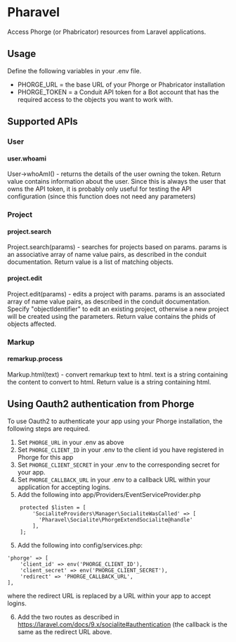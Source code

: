 # Pharavel

Access Phorge (or Phabricator) resources from Laravel applications.

## Usage

Define the following variables in your .env file.

- PHORGE_URL = the base URL of your Phorge or Phabricator installation
- PHORGE_TOKEN = a Conduit API token for a Bot account that has the required access to the objects you want to work with.

## Supported APIs

### User

#### user.whoami
User->whoAmI() - returns the details of the user owning the token.
    Return value contains information about the user.  Since this
    is always the user that owns the API token, it is probably only
    useful for testing the API configuration (since this function does
    not need any parameters)

### Project

#### project.search
Project.search(params) - searches for projects based on params.
    params is an associative array of name value pairs, as described in the
    conduit documentation.
    Return value is a list of matching objects.

#### project.edit
Project.edit(params) - edits a project with params.
    params is an associated array of name value pairs, as described in the
    conduit documentation.  Specify "objectIdentifier" to edit an existing
    project, otherwise a new project will be created using the parameters.
    Return value contains the phids of objects affected.

### Markup

#### remarkup.process
Markup.html(text) - convert remarkup text to html.
    text is a string containing the content to convert to html.
    Return value is a string containing html.

## Using Oauth2 authentication from Phorge

To use Oauth2 to authenticate your app using your Phorge installation,
the following steps are required.

1. Set `PHORGE_URL` in your .env as above
2. Set `PHORGE_CLIENT_ID` in your .env to the client id you have registered in Phorge for this app
3. Set `PHORGE_CLIENT_SECRET` in your .env to the corresponding secret for your app.
4. Set `PHORGE_CALLBACK_URL` in your .env to a callback URL within your application for accepting logins.
5. Add the following into app/Providers/EventServiceProvider.php

```
    protected $listen = [
        'SocialiteProviders\Manager\SocialiteWasCalled' => [
          'Pharavel\Socialite\PhorgeExtendSocialite@handle'
        ],
    ];
```
5. Add the following into config/services.php:

```
'phorge' => [
    'client_id' => env('PHORGE_CLIENT_ID'),
    'client_secret' => env('PHORGE_CLIENT_SECRET'),
    'redirect' => 'PHORGE_CALLBACK_URL',
],
```
where the redirect URL is replaced by a URL within your app to accept logins.

6. Add the two routes as described in https://laravel.com/docs/9.x/socialite#authentication (the callback is the same as the redirect URL above.

